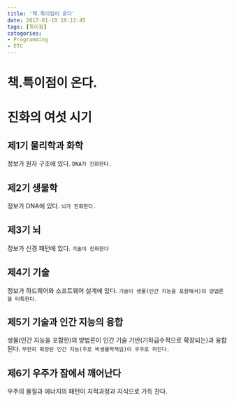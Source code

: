 ```yaml
---
title: '책.특이점이 온다'
date: 2017-01-10 19:13:45
tags: [특이점]
categories:
- Programming
- ETC
---
```

# 책.특이점이 온다.

# 진화의 여섯 시기

## 제1기 물리학과 화학
정보가 원자 구조에 있다.
`DNA가 진화한다.`
## 제2기 생물학
정보가 DNA에 있다.
`뇌가 진화한다.`
## 제3기 뇌
정보가 신경 패턴에 있다.
`기술이 진화한다`
## 제4기 기술
정보가 하드웨어와 소프트웨어 설계에 있다.
`기술이 생물(인간 지능을 포함해서)의 방법론을 터특한다.`
## 제5기 기술과 인간 지능의 융합
생물(인간 지능을 포함한)의 방법론이 인간 기술 기반(기하급수적으로 확장되는)과 융합된다.
`무한히 확장된 인간 지능(주로 비생물학적임)이 우주로 퍼진다.`
## 제6기 우주가 잠에서 깨어난다
우주의 물질과 에너지의 패턴이 지적과정과 지식으로 가득 찬다.
